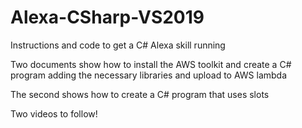 # Alexa-CSharp-VS2019
Instructions and code to get a C# Alexa skill running

Two documents show how to install the AWS toolkit and create a C# program adding the necessary libraries and upload to AWS lambda

The second shows how to create a C# program that uses slots 

Two videos to follow!
